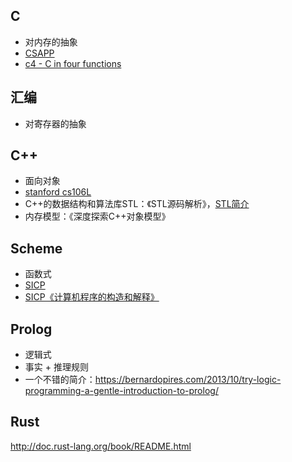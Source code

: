## C
* 对内存的抽象
* [CSAPP](https://github.com/strint/littleWheels/tree/master/CSAPP)
* [c4 - C in four functions](https://github.com/strint/c4)

## 汇编
* 对寄存器的抽象

## C++
* 面向对象
* [stanford cs106L](https://github.com/strint/littleWheels/tree/master/ProgrammingAndLanguages/cs106L)
* C++的数据结构和算法库STL：《STL源码解析》，[STL简介](https://github.com/strint/strint.github.io/issues/7)
* 内存模型：《深度探索C++对象模型》

## Scheme
* 函数式
* [SICP](https://github.com/strint/sicpAns)
* [SICP《计算机程序的构造和解释》](https://github.com/strint/sicpAns)

## Prolog
* 逻辑式
* 事实 + 推理规则
* 一个不错的简介：https://bernardopires.com/2013/10/try-logic-programming-a-gentle-introduction-to-prolog/

## Rust
http://doc.rust-lang.org/book/README.html

